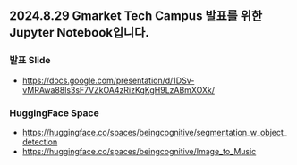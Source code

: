 ## 2024.8.29 Gmarket Tech Campus 발표를 위한 Jupyter Notebook입니다.

### 발표 Slide 
  * https://docs.google.com/presentation/d/1DSv-vMRAwa88ls3sF7VZkOA4zRizKgKgH9LzABmXOXk/
### HuggingFace Space 
  * https://huggingface.co/spaces/beingcognitive/segmentation_w_object_detection
  * https://huggingface.co/spaces/beingcognitive/Image_to_Music
